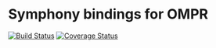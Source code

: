 # Symphony bindings for OMPR

[![Build Status](https://travis-ci.org/dirkschumacher/ompr.symphony.png?branch=master)](https://travis-ci.org/dirkschumacher/ompr.symphony)
[![Coverage Status](https://coveralls.io/repos/github/dirkschumacher/ompr.symphony/badge.svg?branch=master)](https://coveralls.io/github/dirkschumacher/ompr.symphony?branch=master)
